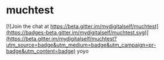 # muchtest

[![Join the chat at https://beta.gitter.im/mydigitalself/muchtest](https://badges-beta.gitter.im/mydigitalself/muchtest.svg)](https://beta.gitter.im/mydigitalself/muchtest?utm_source=badge&utm_medium=badge&utm_campaign=pr-badge&utm_content=badge)
yoyo
